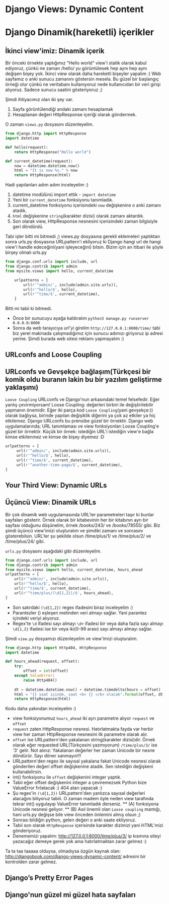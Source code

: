 # Django Views: Dynamic Content
# Django Dinamik(hareketli) içerikler

## İkinci view'imiz: Dinamik içerik

Bir önceki örnekte yaptığımız "Hello world" view'i statik olarak kabul ediyoruz, çünkü ne zaman /hello/ yu görüntülesek hep aynı hep aynı değişen bişey yok. 
İkinci view olarak daha hareketli bişeyler yapalım :) Web sayfamız o anki sunucu zamanını göstersin mesela. Bu güzel bir başlangıç örneği olur çünkü ne veritabanı kullanıyoruz nede kullanıcıdan bir veri girişi alıyoruz. Sadece sunucu saatini gösteriyoruz  ;)

Şimdi ihtiyacımız olan iki şey var.

1. Sayfa görüntülendiği andaki zamanı hesaplamak
2. Hesaplanan değeri HttpResponse içeriği olarak göndermek.

O zaman `views.py` dosyasını düzenleyelim.
```python
from django.http import HttpResponse
import datetime

def hello(request):
    return HttpResponse("Hello world")

def current_datetime(request):
    now = datetime.datetime.now()
    html = "It is now %s." % now
    return HttpResponse(html)
```

Hadi yapılanları adım adım inceleyelim :)

1. datetime modülünü import ettik -  `import datetime`
2. Yeni bir `current_datetime` fonksiyonu tanımladık.
3. current_datetime fonksiyonu içerisindeki `now` değişkenine o anki zamanı atadık.
4. `html` değişkenine `string`(karakter dizisi) olarak zamanı aktardık.
5. Son olarak view, HttpResponse nesnesini içerisindeki zaman bilgisiyle geri döndürdü.

Tabi işler bitti mi bitmedi ;)
views.py dosyasına gerekli eklemeleri yaptıktan sonra urls.py dosyasına URLpattern'i ekliyoruz ki Django hangi url de hangi view'i handle edeceğini(yani işleyeceğini) bilsin.
Bizim için an itibari ile şöyle birşey olmalı urls.py

```python
from django.conf.urls import include, url
from django.contrib import admin
from mysite.views import hello, current_datetime

    urlpatterns = [
        url(r'^admin/', include(admin.site.urls)),
        url(r'^hello/$', hello),
        url(r'^time/$', current_datetime),
    ]

 ```
 
 Bitti mi tabii ki bitmedi.
 * Önce bir sunucuyu ayağa kaldıralım `python3 manage.py runserver 0.0.0.0:8000`
 * Sonra da web tarayıcıya url'yi girelim `http://127.0.0.1:8000/time/` tabi biz yerel makinada çalışmadığımız için sunucu adımızı giriyoruz ip adresi yerine. Şimdi burada web sitesi reklamı yapmayalım :)
 
 ## URLconfs and Loose Coupling
 ## URLconfs ve Gevşekçe bağlaşım(Türkçesi bir komik oldu buranın lakin bu bir yazılım geliştirme yaklaşımı)
 
 `Loose Coupling` URLconfs ve Django'nun arkasındaki temel felsefedir. Eğer yanlış çevirmiyorsam! Loose Coupling: değerleri birbiri ile değiştirilebilir yapmanın önemidir. Eğer iki parça kod `Loose Coupling`(yani gevşekçe:)) olarak bağlıysa, birinde yapılan değişiklik diğerini ya çok az etkiler ya hiç etkilemez. 
 Django URLconfs bu prensibe güzel bir örnektir. Django web uygulamalarında; URL tanımlaması ve view fonksiyonları Loose Coupling'e güzel bir örnektir.
 Küçük bir örnek: istediğin URL'i istediğin view'e bağla kimse etkilenmez ve kimse de bişey diyemez :D
 ```python
 urlpatterns = [
      url(r'^admin/', include(admin.site.urls)),
      url(r'^hello/$', hello),
      url(r'^time/$', current_datetime),
      url(r'^another-time-page/$', current_datetime),
]
```
## Your Third View: Dynamic URLs
## Üçüncü View: Dinamik URLs

Bir çok dinamik web uygulamasında URL'ler parametreleri taşır ki bunlar sayfaları gösterir. Örnek olarak bir kitabevinin her bir kitabının ayrı bir sayfası olduğunu düşünelim, örnek /books/243/ ve /books/78555/ gibi. Biz şimdi üçüncü view'imizi oluşturalım ve şimdiki zamanı ve sonrasını gösterebilsin. URL'ler şu şekilde olsun /time/plus/1/  ve /time/plus/2/ ve /time/plus/24/ gibi.

`urls.py` dosyasını aşağıdaki gibi düzenleyelim.

```python
from django.conf.urls import include, url
from django.contrib import admin
from mysite.views import hello, current_datetime, hours_ahead  
urlpatterns = [
    url(r'^admin/', include(admin.site.urls)),
    url(r'^hello/$', hello),
    url(r'^time/$', current_datetime),
    url(r'^time/plus/(\d{1,2})/$', hours_ahead),
]
```
* Son satırdaki `(\d{1,2})` regex ifadesini biraz inceleyelim :)
* Parantezler () eşleşen metinden veri almayı sağlar. Yani parantez içindeki veriyi alıyoruz.
* Regex'te `\d` ifadesi sayı almayı `\d+` ifadesi bir veya daha fazla sayı almayı `\d{1,2}` ifadesi ise bir veya iki(0-99 arası) sayı almayı almayı sağlar.
 
Şimdi `view.py` dosyamızı düzenleyelim ve view'imizi oluşturalım.

```python
from django.http import Http404, HttpResponse
import datetime

def hours_ahead(request, offset):
    try:
        offset = int(offset)
    except ValueError:
        raise Http404()
    
    dt = datetime.datetime.now() + datetime.timedelta(hours = offset)
    html = "{} saat içinde, saat <b> {} </b> olacak".format(offset, dt)
    return HttpResponse(html)
```
Kodu daha yakından inceleyelim :)

* view fonksiyonumuz `hours_ahead` iki ayrı parametre alıyor `request` ve `offset`
* `request` zaten HttpResponse nesnesi. Hatırlatmakta fayda var herbir view her zaman HttpResponse nesnesini ilk parametre olarak alır.
* `offset` ise URLpattern'den yakalanan string(karakter dizisi)dir. Örnek olarak eğer requested URL(Türkçesini yazmıyorum) `/time/plus/3/` ise '3' gelir. Not alınız: Yakalanan değerler her zaman Unicode bir nesne döndürür. Sayı döner sanmayın!!!
* URLpattern'den regex ile sayısal yakalana fakat Unicode nesnesi olarak gönderilen değeri offset değişkenine atadık. Sen istediğin değişkeni kullanabilirsin.
* int() fonksiyonu ile `offset` değişkenini integer yaptık.
* Tabii eğer offset değişkenini integer a çeviremezsek Python bize ValueError fırlatacak :) 404 atarı yapacak :)
* Şu regex'in `(\d{1,2})` URLpattern'den yanlızca sayısal değerleri alacağını biliyoruz tabiii. O zaman madem öyle neden view tarafında tekrar int() uygulayıp ValueError tanımladık derseniz.
** (A) fonksiyona Unicode nesnesi geliyor.
** (B) Asıl önemli olan `Loose coupling` mantığı, hani urls.py değişse bile view önceden önlemini almış olsun ;)
* Sonrası bildiğin python, gelen değeri o anki saate ekliyoruz.
* Tabii son olarak `HttpResponse` içerisinde karakter dizimizi yani HTML'mizi gönderiyoruz.
* Denememizi yapalım: http://127.0.0.1:8000/time/plus/3/  ip kısmına siteyi yazacağız demeye gerek yok ama hatırlatmaktan zarar gelmez :)

Ta ta taa taaaaa olduysa, olmadıysa özgün kaynak olan: http://djangobook.com/django-views-dynamic-content/ adresini bir kontrolden zarar gelmez.

## Django’s Pretty Error Pages
## Django'nun güzel mi güzel hata sayfaları


